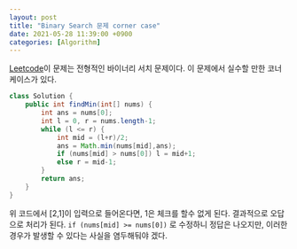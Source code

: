 ```yaml
---
layout: post
title: "Binary Search 문제 corner case"
date: 2021-05-28 11:39:00 +0900
categories: [Algorithm]
---
```


[Leetcode](https://leetcode.com/problems/find-minimum-in-rotated-sorted-array/)이 문제는 전형적인 바이너리 서치 문제이다. 이 문제에서 실수할 만한 코너 케이스가 있다. 

``` java
class Solution {
    public int findMin(int[] nums) {
        int ans = nums[0];
        int l = 0, r = nums.length-1;
        while (l <= r) {
            int mid = (l+r)/2;
            ans = Math.min(nums[mid],ans);
            if (nums[mid] > nums[0]) l = mid+1;
            else r = mid-1;
        }
        return ans;
    }
}
```
위 코드에서 [2,1]이 입력으로 들어온다면, 1은 체크를 할수 없게 된다. 결과적으로 오답으로 처리가 된다.
``` if (nums[mid] >= nums[0]) ``` 로 수정하니 정답은 나오지만, 이러한 경우가 발생할 수 있다는 사실을 염두해둬야 겠다.